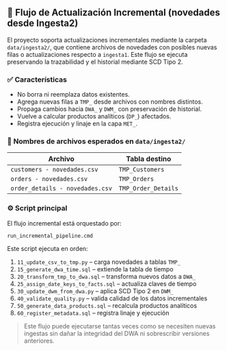 ## 🔄 Flujo de Actualización Incremental (novedades desde Ingesta2)

El proyecto soporta actualizaciones incrementales mediante la carpeta `data/ingesta2/`, que contiene archivos de novedades con posibles nuevas filas o actualizaciones respecto a `ingesta1`. Este flujo se ejecuta preservando la trazabilidad y el historial mediante SCD Tipo 2.

### ✅ Características

- No borra ni reemplaza datos existentes.
- Agrega nuevas filas a `TMP_` desde archivos con nombres distintos.
- Propaga cambios hacia `DWA_` y `DWM_` con preservación de historial.
- Vuelve a calcular productos analíticos (`DP_`) afectados.
- Registra ejecución y linaje en la capa `MET_`.

### 📂 Nombres de archivos esperados en `data/ingesta2/`

| Archivo                         | Tabla destino  |
|---------------------------------|----------------|
| `customers - novedades.csv`     | `TMP_Customers`|
| `orders - novedades.csv`        | `TMP_Orders`   |
| `order_details - novedades.csv` | `TMP_Order_Details` |

### ⚙️ Script principal

El flujo incremental está orquestado por:

```
run_incremental_pipeline.cmd
```

Este script ejecuta en orden:

1. `11_update_csv_to_tmp.py` – carga novedades a tablas `TMP_`
2. `15_generate_dwa_time.sql` – extiende la tabla de tiempo
3. `20_transform_tmp_to_dwa.sql` – transforma nuevos datos a `DWA_`
4. `25_assign_date_keys_to_facts.sql` – actualiza claves de tiempo
5. `30_update_dwm_from_dwa.py` – aplica SCD Tipo 2 en `DWM_`
6. `40_validate_quality.py` – valida calidad de los datos incrementales
7. `50_generate_data_products.sql` – recalcula productos analíticos
8. `60_register_metadata.sql` – registra linaje y ejecución

> Este flujo puede ejecutarse tantas veces como se necesiten nuevas ingestas
> sin dañar la integridad del DWA ni sobrescribir versiones anteriores.

